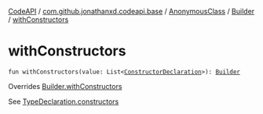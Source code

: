 [CodeAPI](../../../index.md) / [com.github.jonathanxd.codeapi.base](../../index.md) / [AnonymousClass](../index.md) / [Builder](index.md) / [withConstructors](.)

# withConstructors

`fun withConstructors(value: List<`[`ConstructorDeclaration`](../../-constructor-declaration/index.md)`>): `[`Builder`](index.md)

Overrides [Builder.withConstructors](../../-elements-holder/-builder/with-constructors.md)

See [TypeDeclaration.constructors](../../-elements-holder/constructors.md)

